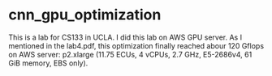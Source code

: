 # cnn_gpu_optimization

This is a lab for CS133 in UCLA. I did this lab on AWS GPU server. As I mentioned in the lab4.pdf, this optimization finally reached abour 120 Gflops on AWS server: p2.xlarge (11.75 ECUs, 4 vCPUs, 2.7 GHz, E5-2686v4, 61 GiB memory, EBS only).
